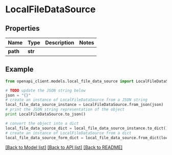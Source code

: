 # LocalFileDataSource


## Properties
Name | Type | Description | Notes
------------ | ------------- | ------------- | -------------
**path** | **str** |  | 

## Example

```python
from openapi_client.models.local_file_data_source import LocalFileDataSource

# TODO update the JSON string below
json = "{}"
# create an instance of LocalFileDataSource from a JSON string
local_file_data_source_instance = LocalFileDataSource.from_json(json)
# print the JSON string representation of the object
print LocalFileDataSource.to_json()

# convert the object into a dict
local_file_data_source_dict = local_file_data_source_instance.to_dict()
# create an instance of LocalFileDataSource from a dict
local_file_data_source_form_dict = local_file_data_source.from_dict(local_file_data_source_dict)
```
[[Back to Model list]](../README.md#documentation-for-models) [[Back to API list]](../README.md#documentation-for-api-endpoints) [[Back to README]](../README.md)


